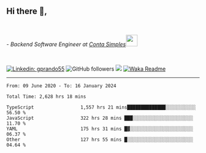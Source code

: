 <h2>Hi there  👋,</h2> </br>

<p><em>- Backend Software Engineer at <a href="https://contasimples.com">Conta Simples</a><img src="https://media.giphy.com/media/WUlplcMpOCEmTGBtBW/giphy.gif" width="30"> 
</em></p></br>


[![Linkedin: gprando55](https://img.shields.io/badge/-gprando55-blue?style=flat-square&logo=Linkedin&logoColor=white&link=https://www.linkedin.com/in/prandogabriel/)](https://www.linkedin.com/in/prandogabriel)
![GitHub followers](https://img.shields.io/github/followers/prandogabriel?label=Follow&style=social)
![](https://visitor-badge.glitch.me/badge?page_id=prandogabriel.prandogabriel)
[![Waka Readme](https://github.com/prandogabriel/prandogabriel/actions/workflows/update-stats.yml.yml/badge.svg)](https://github.com/prandogabriel/prandogabriel/actions/workflows/update-stats.yml.yml)

---

<!--START_SECTION:waka-->

```golang
From: 09 June 2020 - To: 16 January 2024

Total Time: 2,628 hrs 18 mins

TypeScript                 1,557 hrs 21 mins██████████████░░░░░░░░░░░   56.50 %
JavaScript                 322 hrs 28 mins ███░░░░░░░░░░░░░░░░░░░░░░   11.70 %
YAML                       175 hrs 31 mins █▓░░░░░░░░░░░░░░░░░░░░░░░   06.37 %
Other                      127 hrs 55 mins █░░░░░░░░░░░░░░░░░░░░░░░░   04.64 %
```

<!--END_SECTION:waka-->
